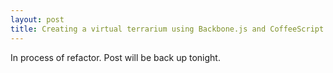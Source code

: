```yaml
---
layout: post
title: Creating a virtual terrarium using Backbone.js and CoffeeScript
---
```


In process of refactor. Post will be back up tonight.